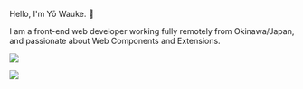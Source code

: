 Hello, I'm Yō Wauke. 👋

I am a front-end web developer working fully remotely from Okinawa/Japan,  
and passionate about Web Components and Extensions.

![](https://github-readme-stats.vercel.app/api/top-langs?username=piayo&show_icons=true&locale=en&layout=compact)

![](https://skillicons.dev/icons?i=vscode,webpack,html,css,js,ts,jquery,lit,sass,vite,vitest,supabase,wordpress,php,nodejs,npm,figma,github,gitlab,ps,ai,xd)

<!--
**piayo/piayo** is a ✨ _special_ ✨ repository because its `README.md` (this file) appears on your GitHub profile.

Here are some ideas to get you started:

- 🔭 I’m currently working on ...
- 🌱 I’m currently learning ...
- 👯 I’m looking to collaborate on ...
- 🤔 I’m looking for help with ...
- 💬 Ask me about ...
- 📫 How to reach me: ...
- 😄 Pronouns: ...
- ⚡ Fun fact: ...
-->

